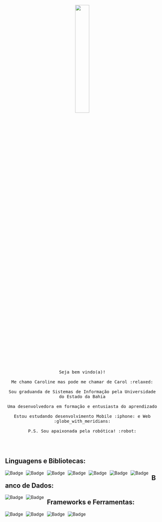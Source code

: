 <p align="center">
  <img src="https://media.giphy.com/media/MeJgB3yMMwIaHmKD4z/giphy.gif" width="30%">
  <br><br>
  <samp>
    Seja bem vindo(a)!
    <br><br>
    Me chamo Caroline mas pode me chamar de Carol :relaxed:
    <br><br>
    Sou graduanda de Sistemas de Informação pela Universidade do Estado da Bahia
    <br><br>
    Uma desenvolvedora em formação e entusiasta do aprendizado
    <br><br>
    Estou estudando desenvolvimento Mobile :iphone: e Web :globe_with_meridians: 
    <br><br>
    P.S. Sou apaixonada pela robótica! :robot:
  </samp>
</p>

<br>

<br>

## Linguagens e Bibliotecas:

<img alt="Badge" style="float: left; margin-right: 10px;" src="https://img.shields.io/badge/-C-blue?style=flat&logo=&link=https://github.com/BRdhanani"/> <img alt="Badge" style="float: left; margin-right: 10px;"  src="https://img.shields.io/badge/-C++-blue?style=flat&logo=&link=https://github.com/BRdhanani"/> <img alt="Badge" style="float: left; margin-right: 10px;"  src ="https://img.shields.io/badge/-JAVA-red?style=flat&logo=java&link=https://github.com/BRdhanani"/>    <img alt="Badge" style="float: left; margin-right: 10px;"  src="https://img.shields.io/badge/-HTML5-E34F26?style=flat&logo=html5&logoColor=white&link=https://github.com/BRdhananii"/>    <img alt="Badge" style="float: left; margin-right: 10px;"  src="https://img.shields.io/badge/-CSS3-blue?style=flat&logo=css3&link=https://github.com/BRdhanani"/>  <img alt="Badge" style="float: left; margin-right: 10px;"  src="https://img.shields.io/badge/-JAVASCRIPT-black?style=flat&logo=javascript&link=https://github.com/BRdhanani"/> <img alt="Badge" style="float: left; margin-right: 10px;"  src="https://img.shields.io/badge/-JQuery-blue?style=flat&logo=jquery&link=https://github.com/BRdhanani"/>  

## Banco de Dados:

<img alt="Badge" style="float: left; margin-right: 10px;" src="https://img.shields.io/badge/-MySQL-black?style=flat&logo=mysql&link=https://github.com/BRdhanani"/> <img alt="Badge" style="float: left; margin-right: 10px;" src="https://img.shields.io/badge/-XAMPP-black?style=flat&logo=xampp&link=https://github.com/BRdhanani"/>

## Frameworks e Ferramentas: 
<img alt="Badge" style="float: left; margin-right: 10px;" src="https://img.shields.io/badge/-ECLIPSE-blue?style=flat&logo=eclipse&link=https://github.com/BRdhanani"/> <img alt="Badge" style="float: left; margin-right: 10px;" src="https://img.shields.io/badge/-NetBeans-blue?style=flat&logo=netbeans&link=https://github.com/BRdhanani"/> <img alt="Badge" style="float: left; margin-right: 10px;" src="https://img.shields.io/badge/-GIT-orange?style=flat&logo=git&link=https://github.com/BRdhanani"/> <img alt="Badge" style="float: left; margin-right: 10px;" src="https://img.shields.io/badge/-Bitbucket-blue?style=flat&logo=bitbucket&link=https://github.com/BRdhanan"/>

